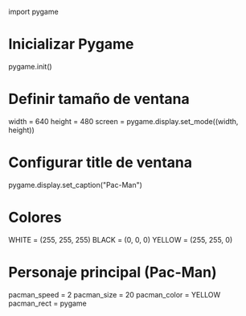 import pygame

# Inicializar Pygame
pygame.init()

# Definir tamaño de ventana
width = 640
height = 480
screen = pygame.display.set_mode((width, height))

# Configurar title de ventana
pygame.display.set_caption("Pac-Man")

# Colores
WHITE = (255, 255, 255)
BLACK = (0, 0, 0)
YELLOW = (255, 255, 0)

# Personaje principal (Pac-Man)
pacman_speed = 2
pacman_size = 20
pacman_color = YELLOW
pacman_rect = pygame
